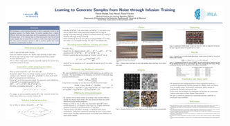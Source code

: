 <img align="left" src="../Images/research/infusion_poster.jpg" width="whatever" height="whatever"/>
